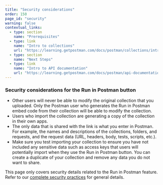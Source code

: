 ```yaml
---
title: "Security considerations"
order: 150
page_id: "security"
warning: false
contextual_links:
  - type: section
    name: "Prerequisites"
  - type: link
    name: "Intro to collections"
    url: "https://learning.getpostman.com/docs/postman/collections/intro-to-collections"
  - type: section
    name: "Next Steps"
  - type: link
    name: "Intro to API documentation"
    url: "https://learning.getpostman.com/docs/postman/api-documentation/intro-to-api-documentation"
---
```


### Security considerations for the Run in Postman button

* Other users will never be able to modify the original collection that you uploaded. Only the Postman user who generates the Run in Postman embed code from their collection will be able to modify the collection.
* Users who import the collection are generating a copy of the collection in their own apps.
* The only data that is shared with the link is what you enter in Postman. For example, the names and descriptions of the collections, folders, and requests, and the request data (URL, headers, body, tests, scripts, etc.).
* Make sure you test importing your collection to ensure you have not included any sensitive data such as access keys that users will potentially import when they use the Run in Postman button. You can create a duplicate of your collection and remove any data you do not want to share.

This page only covers security details related to the Run in Postman feature. Refer to our [complete security practices](https://www.getpostman.com/security) for general details.
